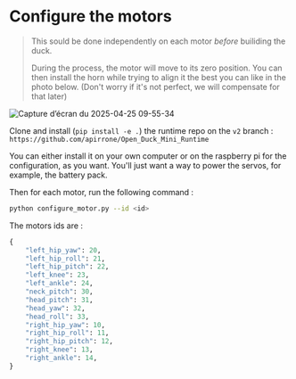 # Configure the motors

> This sould be done independently on each motor *before* builiding the duck.
>
> During the process, the motor will move to its zero position. You can then install the horn while trying to align it the best you can like in the photo below. (Don't worry if it's not perfect, we will compensate for that later)

![Capture d’écran du 2025-04-25 09-55-34](https://github.com/user-attachments/assets/e3c4aefa-5e0a-4d4e-89f4-82df9bf30e29)


Clone and install (`pip install -e .`) the runtime repo on the `v2` branch : `https://github.com/apirrone/Open_Duck_Mini_Runtime`

You can either install it on your own computer or on the raspberry pi for the configuration, as you want. You'll just want a way to power the servos, for example, the battery pack.


Then for each motor, run the following command : 

```bash
python configure_motor.py --id <id>
```

The motors ids are : 

```python
{
    "left_hip_yaw": 20,
    "left_hip_roll": 21,
    "left_hip_pitch": 22,
    "left_knee": 23,
    "left_ankle": 24,
    "neck_pitch": 30,
    "head_pitch": 31,
    "head_yaw": 32,
    "head_roll": 33,
    "right_hip_yaw": 10,
    "right_hip_roll": 11,
    "right_hip_pitch": 12,
    "right_knee": 13,
    "right_ankle": 14,
}
```
